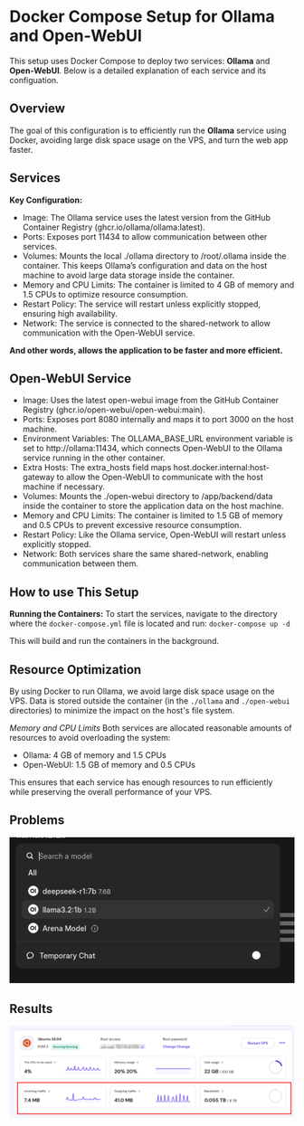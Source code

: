 # Docker Compose Setup for Ollama and Open-WebUI
This setup uses Docker Compose to deploy two services: __Ollama__ and __Open-WebUI__. Below is a detailed explanation of each service and its configuation.

## Overview
The goal of this configuration is to efficiently run the __Ollama__ service using Docker, avoiding large disk space usage on the VPS, and turn the web app faster. 

## Services
__Key Configuration:__

- Image: The Ollama service uses the latest version from the GitHub Container Registry (ghcr.io/ollama/ollama:latest).
- Ports: Exposes port 11434 to allow communication between other services.
- Volumes: Mounts the local ./ollama directory to /root/.ollama inside the container. This keeps Ollama’s configuration and data on the host machine to avoid large data storage inside the container.
- Memory and CPU Limits: The container is limited to 4 GB of memory and 1.5 CPUs to optimize resource consumption.
- Restart Policy: The service will restart unless explicitly stopped, ensuring high availability.
- Network: The service is connected to the shared-network to allow communication with the Open-WebUI service.

__And other words, allows the application to be faster and more efficient.__

## Open-WebUI Service
- Image: Uses the latest open-webui image from the GitHub Container Registry (ghcr.io/open-webui/open-webui:main).
- Ports: Exposes port 8080 internally and maps it to port 3000 on the host machine.
- Environment Variables: The OLLAMA_BASE_URL environment variable is set to http://ollama:11434, which connects Open-WebUI to the Ollama service running in the other container.
- Extra Hosts: The extra_hosts field maps host.docker.internal:host-gateway to allow the Open-WebUI to communicate with the host machine if necessary.
- Volumes: Mounts the ./open-webui directory to /app/backend/data inside the container to store the application data on the host machine.
- Memory and CPU Limits: The container is limited to 1.5 GB of memory and 0.5 CPUs to prevent excessive resource consumption.
- Restart Policy: Like the Ollama service, Open-WebUI will restart unless explicitly stopped.
- Network: Both services share the same shared-network, enabling communication between them.

## How to use This Setup
__Running the Containers:__
To start the services, navigate to the directory where the `docker-compose.yml` file is located and run:
`docker-compose up -d`

This will build and run the containers in the background.

## Resource Optimization
By using Docker to run Ollama, we avoid large disk space usage on the VPS. Data is stored outside the container (in the `./ollama` and `./open-webui` directories) to minimize the impact on the host's file system.

*Memory and CPU Limits*
Both services are allocated reasonable amounts of resources to avoid overloading the system:

- Ollama: 4 GB of memory and 1.5 CPUs
- Open-WebUI: 1.5 GB of memory and 0.5 CPUs


This ensures that each service has enough resources to run efficiently while preserving the overall performance of your VPS.

## Problems
![alt text](image-1.png)

## Results
![alt text](image.png)